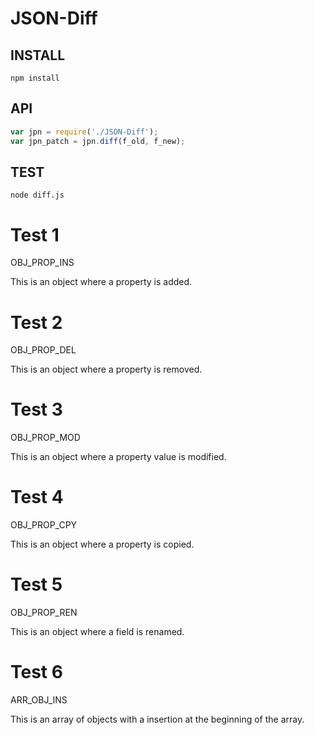 # JSON-Diff

## INSTALL
`npm install`

## API

```js
var jpn = require('./JSON-Diff');
var jpn_patch = jpn.diff(f_old, f_new);
```

## TEST
`node diff.js`

# Test 1 

OBJ_PROP_INS

This is an object where a property is added.

# Test 2 

OBJ_PROP_DEL

This is an object where a property is removed.

# Test 3 

OBJ_PROP_MOD

This is an object where a property value is modified.

# Test 4 

OBJ_PROP_CPY

This is an object where a property is copied.

# Test 5 

OBJ_PROP_REN

This is an object where a field is renamed.

# Test 6 

ARR_OBJ_INS

This is an array of objects with a insertion at the beginning of the array. 